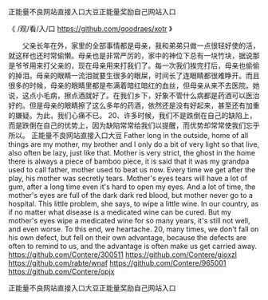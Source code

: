 
正能量不良网站直接入口大豆正能量奖励自己网站入口




《 /观/看/入/口  https://github.com/goodraes/xotr 》




　　父亲长年在外，家里的全部事情都是母亲，我和弟弟只做一点很轻好使的活，就这样也还时常偷懒。母亲也是非常严厉的，家中的神位下总有一块竹块，据说那是爷爷用来打父亲的，现在母亲用来打我们了。每一次我们挨完打后，母亲也偷偷的掉泪。母亲的眼睛一流泪就要生很多的眼屎，时间长了连眼睛都很难睁开。而且很多的时候，母亲的眼睛里都是布满着暗红暗红的血丝，但母亲从来不去医院。她说，这点小毛病，擦点酒就好了。在我们乡下，好象不管什么病都是药酒可以医治好的。但是母亲的眼睛擦了这么多年的药酒，依然还是没有好起来，甚至还有加重的嫌疑。为此，我们心痛不已。
	20、许多时候，我们不是跌倒在自己的缺陷上，而是跌倒在自己的优势上，因为缺陷常常给我们以提醒，而优势却常常使我们忘乎所以。
正能量不良网站直接入口大豆
Father long in the outside, home of all things are my mother, my brother and I only do a bit of very light so that live, also often be lazy, just like that.
Mother is very strict, the ghost in the home there is always a piece of bamboo piece, it is said that it was my grandpa used to call father, mother used to beat us now.
Every time we get after the play, his mother was secretly tears.
Mother's eyes tears will have a lot of gum, after a long time even it's hard to open my eyes.
And a lot of time, the mother's eyes are full of the dark dark red blood, but mother never go to a hospital.
This little problem, she says, to wipe a little wine.
In our country, as if no matter what disease is a medicated wine can be cured.
But my mother's eyes wipe a medicated wine for so many years, it's still not well, and even worse.
To this end, we heartache.
20, many times, we don't fall on his own defect, but fell on their own advantage, because the defects are often to remind to us, and the advantage is often make us get carried away.
https://github.com/Contere/300511
https://github.com/Contere/gioxzl
https://github.com/rabte/wnaf
https://github.com/Contere/965001
https://github.com/Contere/opjx





正能量不良网站直接入口大豆正能量奖励自己网站入口
